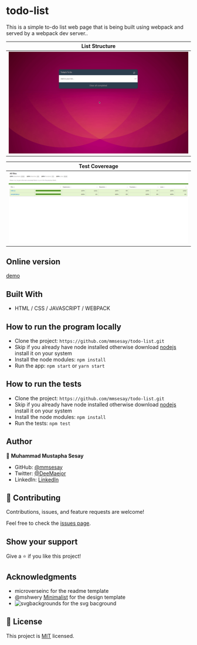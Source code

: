 # todo-list
This is a simple to-do list web page that is being built using webpack and served by a webpack dev server..

List Structure                                                                                       |
:---------------------------------------------------------------------------------------------------:|
![](./assets/todo-list.gif)                                                                          |

Test Covereage                                                                                       |
:---------------------------------------------------------------------------------------------------:|
![](./assets/coverage.png)                                                                           |

## Online version
[demo](https://mmsesay.github.io/todo-list/)

## Built With

- HTML / CSS / JAVASCRIPT / WEBPACK

## How to run the program locally
- Clone the project: ```https://github.com/mmsesay/todo-list.git```
- Skip if you already have node installed otherwise download [nodejs](https://nodejs.org/en/download/) install it on your system
- Install the node modules: ```npm install```
- Run the app: ```npm start``` or ```yarn start```

## How to run the tests
- Clone the project: ```https://github.com/mmsesay/todo-list.git```
- Skip if you already have node installed otherwise download [nodejs](https://nodejs.org/en/download/) install it on your system
- Install the node modules: ```npm install```
- Run the tests: ```npm test```

## Author

👤 **Muhammad Mustapha Sesay**

- GitHub: [@mmsesay](https://github.com/mmsesay)
- Twitter: [@DeeMaejor](https://twitter.com/DeeMaejor)
- LinkedIn: [LinkedIn](https://linkedin.com/in/muhammad-m-sesay)

## 🤝 Contributing

Contributions, issues, and feature requests are welcome!

Feel free to check the [issues page](../../issues/).

## Show your support

Give a ⭐️ if you like this project!

## Acknowledgments
- microverseinc for the readme template
- @mshwery [Minimalist](https://web.archive.org/) for the design template
- ![svgbackgrounds](https://www.svgbackgrounds.com/) for the svg bacground

## 📝 License

This project is [MIT](./MIT.md) licensed.
